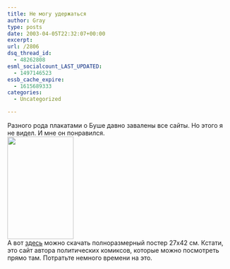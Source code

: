 ```yaml
---
title: Не могу удержаться
author: Gray
type: posts
date: 2003-04-05T22:32:07+00:00
excerpt:
url: /2806
dsq_thread_id:
  - 48262808
esml_socialcount_LAST_UPDATED:
  - 1497146523
essb_cache_expire:
  - 1615689333
categories:
  - Uncategorized

---
```








Разного рода плакатами о Буше давно завалены все сайты. Но этого я не видел. И мне он понравился.  
<img src="https://i2.wp.com/www.searchengines.ru/blog/images/thumb_busho2.gif?resize=150%2C232" width="150" height="232" border="0" data-recalc-dims="1" />  
А вот <a href="http://www.rall.com/news.htm" target="_blank">здесь</a> можно скачать полноразмерный постер 27х42 см. Кстати, это сайт автора политических комиксов, которые можно посмотреть прямо там. Потратьте немного времени на это.